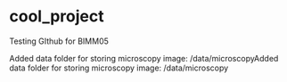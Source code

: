 # cool_project
Testing GIthub for BIMM05

Added data folder for storing microscopy image: /data/microscopyAdded data folder for storing microscopy image: /data/microscopy
